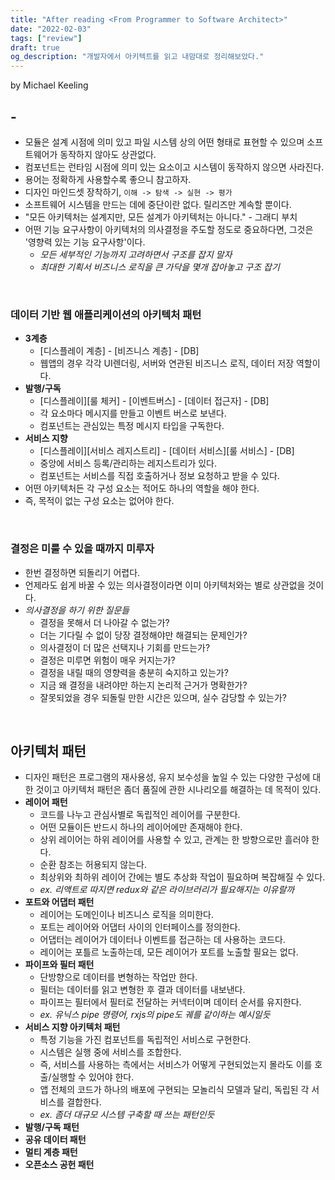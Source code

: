 ```yaml
---
title: "After reading <From Programmer to Software Architect>"
date: "2022-02-03"
tags: ["review"]
draft: true
og_description: "개발자에서 아키텍트를 읽고 내맘대로 정리해보았다."
---
```


by Michael Keeling

## -

- 모듈은 설계 시점에 의미 있고 파일 시스템 상의 어떤 형태로 표현할 수 있으며 소프트웨어가 동작하지 않아도 상관없다.
- 컴포넌트는 런타임 시점에 의미 있는 요소이고 시스템이 동작하지 않으면 사라진다.
- 용어는 정확하게 사용할수록 좋으니 참고하자.
- 디자인 마인드셋 장착하기, `이해 -> 탐색 -> 실현 -> 평가`
- 소프트웨어 시스템을 만드는 데에 중단이란 없다. 릴리즈만 계속할 뿐이다.
- "모든 아키텍처는 설계지만, 모든 설계가 아키텍처는 아니다." - 그래디 부치
- 어떤 기능 요구사항이 아키텍처의 의사결정을 주도할 정도로 중요하다면, 그것은 '영향력 있는 기능 요구사항'이다.
  - _모든 세부적인 기능까지 고려하면서 구조를 잡지 말자_
  - _최대한 기획서 비즈니스 로직을 큰 가닥을 몇개 잡아놓고 구조 잡기_

<br />

### 데이터 기반 웹 애플리케이션의 아키텍처 패턴

- **3계층**
  - [디스플레이 계층] - [비즈니스 계층] - [DB]
  - 웹앱의 경우 각각 UI렌더링, 서버와 연관된 비즈니스 로직, 데이터 저장 역할이다.
- **발행/구독**
  - [디스플레이][룰 체커] - [이벤트버스] - [데이터 접근자] - [DB]
  - 각 요소마다 메시지를 만들고 이벤트 버스로 보낸다.
  - 컴포넌트는 관심있는 특정 메시지 타입을 구독한다.
- **서비스 지향**
  - [디스플레이][서비스 레지스트리] - [데이터 서비스][룰 서비스] - [DB]
  - 중앙에 서비스 등록/관리하는 레지스트리가 있다.
  - 컴포넌트는 서비스를 직접 호출하거나 정보 요청하고 받을 수 있다.
- 어떤 아키텍처든 각 구성 요소는 적어도 하나의 역할을 해야 한다.
- 즉, 목적이 없는 구성 요소는 없어야 한다.

<br />

### 결정은 미룰 수 있을 때까지 미루자

- 한번 결정하면 되돌리기 어렵다.
- 언제라도 쉽게 바꿀 수 있는 의사결정이라면 이미 아키텍처와는 별로 상관없을 것이다.
- _의사결정을 하기 위한 질문들_
  - 결정을 못해서 더 나아갈 수 없는가?
  - 더는 기다릴 수 없이 당장 결정해야만 해결되는 문제인가?
  - 의사결정이 더 많은 선택지나 기회를 만드는가?
  - 결정은 미루면 위험이 매우 커지는가?
  - 결정을 내릴 때의 영향력을 충분히 숙지하고 있는가?
  - 지금 왜 결정을 내려야만 하는지 논리적 근거가 명확한가?
  - 잘못되었을 경우 되돌릴 만한 시간은 있으며, 실수 감당할 수 있는가?

<br />

## 아키텍처 패턴

- 디자인 패턴은 프로그램의 재사용성, 유지 보수성을 높일 수 있는 다양한 구성에 대한 것이고 아키텍처 패턴은 좀더 품질에 관한 시나리오를 해결하는 데 목적이 있다.
- **레이어 패턴**
  - 코드를 나누고 관심사별로 독립적인 레이어를 구분한다.
  - 어떤 모듈이든 반드시 하나의 레이어에만 존재해야 한다.
  - 상위 레이어는 하위 레이어를 사용할 수 있고, 관계는 한 방향으로만 흘러야 한다.
  - 순환 참조는 허용되지 않는다.
  - 최상위와 최하위 레이어 간에는 별도 추상화 작업이 필요하며 복잡해질 수 있다.
  - _ex. 리액트로 따지면 redux와 같은 라이브러리가 필요해지는 이유랄까_
- **포트와 어댑터 패턴**
  - 레이어는 도메인이나 비즈니스 로직을 의미한다.
  - 포트는 레이어와 어댑터 사이의 인터페이스를 정의한다.
  - 어댑터는 레이어가 데이터나 이벤트를 접근하는 데 사용하는 코드다.
  - 레이어는 포틀르 노출하는데, 모든 레이어가 포트를 노출할 필요는 없다.
- **파이프와 필터 패턴**
  - 단방향으로 데이터를 변형하는 작업만 한다.
  - 필터는 데이터를 읽고 변형한 후 결과 데이터를 내보낸다.
  - 파이프는 필터에서 필터로 전달하는 커넥터이며 데이터 순서를 유지한다.
  - _ex. 유닉스 pipe 명령어, rxjs의 pipe도 궤를 같이하는 예시일듯_
- **서비스 지향 아키텍처 패턴**
  - 특정 기능을 가진 컴포넌트를 독립적인 서비스로 구현한다.
  - 시스템은 실행 중에 서비스를 조합한다.
  - 즉, 서비스를 사용하는 측에서는 서비스가 어떻게 구현되었는지 몰라도 이를 호출/실행할 수 있어야 한다.
  - 앱 전체의 코드가 하나의 배포에 구현되는 모놀리식 모델과 달리, 독립된 각 서비스를 결합한다.
  - _ex. 좀더 대규모 시스템 구축할 때 쓰는 패턴인듯_
- **발행/구독 패턴**
- **공유 데이터 패턴**
- **멀티 계층 패턴**
- **오픈소스 공헌 패턴**
